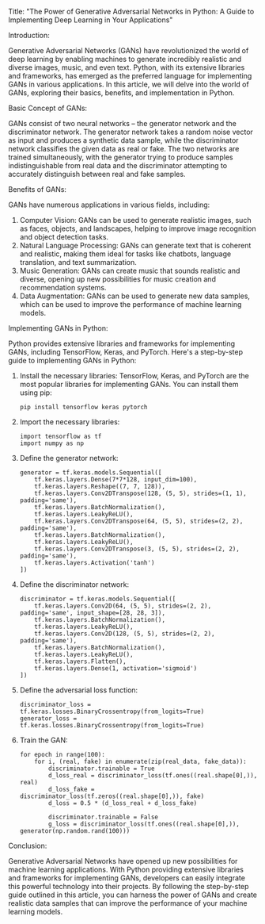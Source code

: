 Title: "The Power of Generative Adversarial Networks in Python: A Guide to Implementing Deep Learning in Your Applications"

Introduction:

Generative Adversarial Networks (GANs) have revolutionized the world of deep learning by enabling machines to generate incredibly realistic and diverse images, music, and even text. Python, with its extensive libraries and frameworks, has emerged as the preferred language for implementing GANs in various applications. In this article, we will delve into the world of GANs, exploring their basics, benefits, and implementation in Python.

Basic Concept of GANs:

GANs consist of two neural networks – the generator network and the discriminator network. The generator network takes a random noise vector as input and produces a synthetic data sample, while the discriminator network classifies the given data as real or fake. The two networks are trained simultaneously, with the generator trying to produce samples indistinguishable from real data and the discriminator attempting to accurately distinguish between real and fake samples.

Benefits of GANs:

GANs have numerous applications in various fields, including:

1. Computer Vision: GANs can be used to generate realistic images, such as faces, objects, and landscapes, helping to improve image recognition and object detection tasks.
2. Natural Language Processing: GANs can generate text that is coherent and realistic, making them ideal for tasks like chatbots, language translation, and text summarization.
3. Music Generation: GANs can create music that sounds realistic and diverse, opening up new possibilities for music creation and recommendation systems.
4. Data Augmentation: GANs can be used to generate new data samples, which can be used to improve the performance of machine learning models.

Implementing GANs in Python:

Python provides extensive libraries and frameworks for implementing GANs, including TensorFlow, Keras, and PyTorch. Here's a step-by-step guide to implementing GANs in Python:

1. Install the necessary libraries: TensorFlow, Keras, and PyTorch are the most popular libraries for implementing GANs. You can install them using pip:
   ```
   pip install tensorflow keras pytorch
   ```

2. Import the necessary libraries:
   ```
   import tensorflow as tf
   import numpy as np
   ```

3. Define the generator network:
   ```
   generator = tf.keras.models.Sequential([
       tf.keras.layers.Dense(7*7*128, input_dim=100),
       tf.keras.layers.Reshape((7, 7, 128)),
       tf.keras.layers.Conv2DTranspose(128, (5, 5), strides=(1, 1), padding='same'),
       tf.keras.layers.BatchNormalization(),
       tf.keras.layers.LeakyReLU(),
       tf.keras.layers.Conv2DTranspose(64, (5, 5), strides=(2, 2), padding='same'),
       tf.keras.layers.BatchNormalization(),
       tf.keras.layers.LeakyReLU(),
       tf.keras.layers.Conv2DTranspose(3, (5, 5), strides=(2, 2), padding='same'),
       tf.keras.layers.Activation('tanh')
   ])
   ```

4. Define the discriminator network:
   ```
   discriminator = tf.keras.models.Sequential([
       tf.keras.layers.Conv2D(64, (5, 5), strides=(2, 2), padding='same', input_shape=[28, 28, 3]),
       tf.keras.layers.BatchNormalization(),
       tf.keras.layers.LeakyReLU(),
       tf.keras.layers.Conv2D(128, (5, 5), strides=(2, 2), padding='same'),
       tf.keras.layers.BatchNormalization(),
       tf.keras.layers.LeakyReLU(),
       tf.keras.layers.Flatten(),
       tf.keras.layers.Dense(1, activation='sigmoid')
   ])
   ```

5. Define the adversarial loss function:
   ```
   discriminator_loss = tf.keras.losses.BinaryCrossentropy(from_logits=True)
   generator_loss = tf.keras.losses.BinaryCrossentropy(from_logits=True)
   ```

6. Train the GAN:
   ```
   for epoch in range(100):
       for i, (real, fake) in enumerate(zip(real_data, fake_data)):
           discriminator.trainable = True
           d_loss_real = discriminator_loss(tf.ones((real.shape[0],)), real)
           d_loss_fake = discriminator_loss(tf.zeros((real.shape[0],)), fake)
           d_loss = 0.5 * (d_loss_real + d_loss_fake)

           discriminator.trainable = False
           g_loss = discriminator_loss(tf.ones((real.shape[0],)), generator(np.random.rand(100)))
   ```

Conclusion:

Generative Adversarial Networks have opened up new possibilities for machine learning applications. With Python providing extensive libraries and frameworks for implementing GANs, developers can easily integrate this powerful technology into their projects. By following the step-by-step guide outlined in this article, you can harness the power of GANs and create realistic data samples that can improve the performance of your machine learning models.